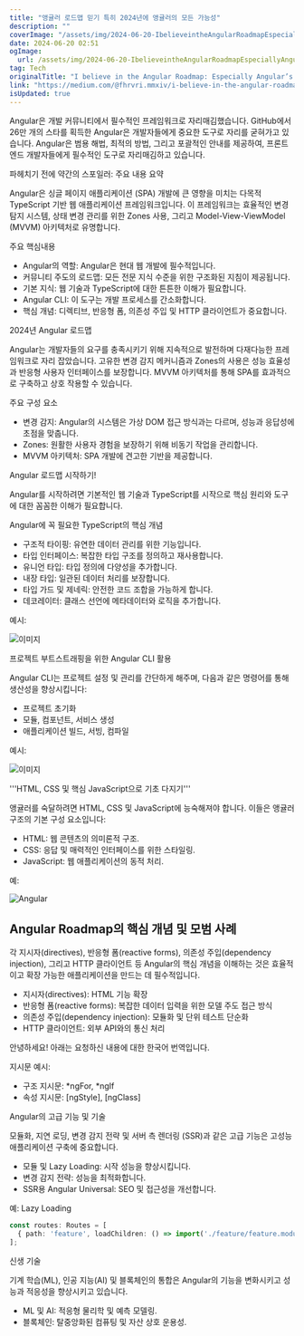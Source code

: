 ```yaml
---
title: "앵귤러 로드맵 믿기 특히 2024년에 앵귤러의 모든 가능성"
description: ""
coverImage: "/assets/img/2024-06-20-IbelieveintheAngularRoadmapEspeciallyAngularsFullPotentialin2024_0.png"
date: 2024-06-20 02:51
ogImage: 
  url: /assets/img/2024-06-20-IbelieveintheAngularRoadmapEspeciallyAngularsFullPotentialin2024_0.png
tag: Tech
originalTitle: "I believe in the Angular Roadmap: Especially Angular’s Full Potential in 2024"
link: "https://medium.com/@fhrvri.mmxiv/i-believe-in-the-angular-roadmap-especially-angulars-full-potential-in-2024-50e7171e5408"
isUpdated: true
---
```





Angular은 개발 커뮤니티에서 필수적인 프레임워크로 자리매김했습니다. GitHub에서 26만 개의 스타를 획득한 Angular은 개발자들에게 중요한 도구로 자리를 굳혀가고 있습니다. Angular은 범용 해법, 최적의 방법, 그리고 포괄적인 안내를 제공하여, 프론트엔드 개발자들에게 필수적인 도구로 자리매김하고 있습니다.

파헤치기 전에 약간의 스포일러: 주요 내용 요약

Angular은 싱글 페이지 애플리케이션 (SPA) 개발에 큰 영향을 미치는 다목적 TypeScript 기반 웹 애플리케이션 프레임워크입니다. 이 프레임워크는 효율적인 변경 탐지 시스템, 상태 변경 관리를 위한 Zones 사용, 그리고 Model-View-ViewModel (MVVM) 아키텍처로 유명합니다.

주요 핵심내용

<div class="content-ad"></div>

- Angular의 역할: Angular은 현대 웹 개발에 필수적입니다.
- 커뮤니티 주도의 로드맵: 모든 전문 지식 수준을 위한 구조화된 지침이 제공됩니다.
- 기본 지식: 웹 기술과 TypeScript에 대한 튼튼한 이해가 필요합니다.
- Angular CLI: 이 도구는 개발 프로세스를 간소화합니다.
- 핵심 개념: 디렉티브, 반응형 폼, 의존성 주입 및 HTTP 클라이언트가 중요합니다.

2024년 Angular 로드맵

Angular는 개발자들의 요구를 충족시키기 위해 지속적으로 발전하며 다재다능한 프레임워크로 자리 잡았습니다. 고유한 변경 감지 메커니즘과 Zones의 사용은 성능 효율성과 반응형 사용자 인터페이스를 보장합니다. MVVM 아키텍처를 통해 SPA를 효과적으로 구축하고 상호 작용할 수 있습니다.

주요 구성 요소

<div class="content-ad"></div>

- 변경 감지: Angular의 시스템은 가상 DOM 접근 방식과는 다르며, 성능과 응답성에 초점을 맞춥니다.
- Zones: 원활한 사용자 경험을 보장하기 위해 비동기 작업을 관리합니다.
- MVVM 아키텍처: SPA 개발에 견고한 기반을 제공합니다.

Angular 로드맵 시작하기!

Angular를 시작하려면 기본적인 웹 기술과 TypeScript를 시작으로 핵심 원리와 도구에 대한 꼼꼼한 이해가 필요합니다.

Angular에 꼭 필요한 TypeScript의 핵심 개념

<div class="content-ad"></div>

- 구조적 타이핑: 유연한 데이터 관리를 위한 기능입니다.
- 타입 인터페이스: 복잡한 타입 구조를 정의하고 재사용합니다.
- 유니언 타입: 타입 정의에 다양성을 추가합니다.
- 내장 타입: 일관된 데이터 처리를 보장합니다.
- 타입 가드 및 제네릭: 안전한 코드 조합을 가능하게 합니다.
- 데코레이터: 클래스 선언에 메타데이터와 로직을 추가합니다.

예시:

![이미지](/assets/img/2024-06-20-IbelieveintheAngularRoadmapEspeciallyAngularsFullPotentialin2024_0.png)

프로젝트 부트스트래핑을 위한 Angular CLI 활용

<div class="content-ad"></div>

Angular CLI는 프로젝트 설정 및 관리를 간단하게 해주며, 다음과 같은 명령어를 통해 생산성을 향상시킵니다:

- 프로젝트 초기화
- 모듈, 컴포넌트, 서비스 생성
- 애플리케이션 빌드, 서빙, 컴파일

예시:

![이미지](/assets/img/2024-06-20-IbelieveintheAngularRoadmapEspeciallyAngularsFullPotentialin2024_1.png)

<div class="content-ad"></div>

'''HTML, CSS 및 핵심 JavaScript으로 기초 다지기'''

앵귤러를 숙달하려면 HTML, CSS 및 JavaScript에 능숙해져야 합니다. 이들은 앵귤러 구조의 기본 구성 요소입니다:

- HTML: 웹 콘텐츠의 의미론적 구조.
- CSS: 응답 및 매력적인 인터페이스를 위한 스타일링.
- JavaScript: 웹 애플리케이션의 동적 처리.

예:

<div class="content-ad"></div>


![Angular](/assets/img/2024-06-20-IbelieveintheAngularRoadmapEspeciallyAngularsFullPotentialin2024_2.png)

## Angular Roadmap의 핵심 개념 및 모범 사례

각 지시자(directives), 반응형 폼(reactive forms), 의존성 주입(dependency injection), 그리고 HTTP 클라이언트 등 Angular의 핵심 개념을 이해하는 것은 효율적이고 확장 가능한 애플리케이션을 만드는 데 필수적입니다.

- 지시자(directives): HTML 기능 확장
- 반응형 폼(reactive forms): 복잡한 데이터 입력을 위한 모델 주도 접근 방식
- 의존성 주입(dependency injection): 모듈화 및 단위 테스트 단순화
- HTTP 클라이언트: 외부 API와의 통신 처리


<div class="content-ad"></div>

안녕하세요! 아래는 요청하신 내용에 대한 한국어 번역입니다.

지시문 예시:

- 구조 지시문: *ngFor, *ngIf
- 속성 지시문: [ngStyle], [ngClass]

Angular의 고급 기능 및 기술

모듈화, 지연 로딩, 변경 감지 전략 및 서버 측 렌더링 (SSR)과 같은 고급 기능은 고성능 애플리케이션 구축에 중요합니다.

<div class="content-ad"></div>

- 모듈 및 Lazy Loading: 시작 성능을 향상시킵니다.
- 변경 감지 전략: 성능을 최적화합니다.
- SSR용 Angular Universal: SEO 및 접근성을 개선합니다.

예: Lazy Loading

```typescript
const routes: Routes = [
  { path: 'feature', loadChildren: () => import('./feature/feature.module').then(m => m.FeatureModule) }
];
```

신생 기술

<div class="content-ad"></div>

기계 학습(ML), 인공 지능(AI) 및 블록체인의 통합은 Angular의 기능을 변화시키고 성능과 적응성을 향상시키고 있습니다.

- ML 및 AI: 적응형 물리학 및 예측 모델링.
- 블록체인: 탈중앙화된 컴퓨팅 및 자산 상호 운용성.